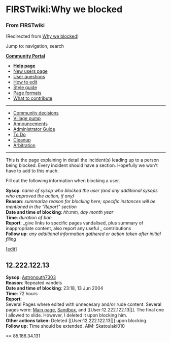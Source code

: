 # FIRSTwiki:Why we blocked

### From FIRSTwiki

(Redirected from [Why we blocked](/index.php?title=Why_we_blocked&redirect=no
"Why we blocked" ))

Jump to: navigation, search

**[Community Portal](FIRSTwiki:Community_portal "FIRSTwiki:Community portal" )**

  * **[Help page](FIRSTwiki:Help "FIRSTwiki:Help" )**
  * [New users page](FIRSTwiki:New_users_page "FIRSTwiki:New users page" )
  * [User questions](FIRSTwiki:User_questions "FIRSTwiki:User questions" )
  * [How to edit](FIRSTwiki:How_does_one_edit_a_page "FIRSTwiki:How does one edit a page" )
  * [Style guide](FIRSTwiki:Style_guide "FIRSTwiki:Style guide" )
  * [Page formats](FIRSTwiki:Page_formats "FIRSTwiki:Page formats" )
  * [What to contribute](FIRSTwiki:What_to_contribute "FIRSTwiki:What to contribute" )

* * *

  * [Community decisions](FIRSTwiki:Community_decisions "FIRSTwiki:Community decisions" )
  * [Village pump](FIRSTwiki:Village_pump "FIRSTwiki:Village pump" )
  * [Announcements](FIRSTwiki:Announcements "FIRSTwiki:Announcements" )
  * [Administrator Guide](FIRSTwiki:Guide_for_administrators "FIRSTwiki:Guide for administrators" )
  * [To Do](FIRSTwiki:To_Do "FIRSTwiki:To Do" )
  * [Cleanup](FIRSTwiki:Cleanup "FIRSTwiki:Cleanup" )
  * [Arbitration](FIRSTwiki:Arbitration "FIRSTwiki:Arbitration" )  
---  
  
  
This is the page explaining in detail the incident(s) leading up to a person
being blocked. Every incident should have a section. Hopefully we won't have
to add to this much.

Fill out the following information when blocking a user.

**Sysop**: _name of sysop who blocked the user (and any additional sysops who approved the action, if any)_   
**Reason**: _summarize reason for blocking here; specific instances will be mentioned in the "Report" section_   
**Date and time of blocking**: _hh:mm, day month year_   
**Time**: _duration of ban_   
**Report**: _give links to specific pages vandalised, plus summary of inappropriate content, also report any useful _ contributions   
**Follow up**: _any additional information gathered or action taken after initial filing_

[[edit](/index.php?title=FIRSTwiki:Why_we_blocked&action=edit&section=1 "Edit
section: 12.222.122.13" )]

##  12.222.122.13

**Sysop**: [Astronouth7303](User:Astronouth7303 "User:Astronouth7303" )  
**Reason**: Repeated vandels  
**Date and time of blocking**: 23:18, 13 Jun 2004  
**Time**: 72 hours  
**Report**:  
Several Pages where edited with unnecesary and/or rude content. Several pages
were: [Main page](Main_page "Main page" ),
[Sandbox](FIRSTwiki:Sandbox "FIRSTwiki:Sandbox" ), and
[[User:12.222.122.13|]]. The final one I allowed to slide. However, I deleted
it upon blocking him.  
**Other actions taken:** Deleted [[User:12.222.122.13|]] upon blocking.  
**Follow up:** Time should be extended. AIM: Skatoulaki010 

== 85.186.34.131

